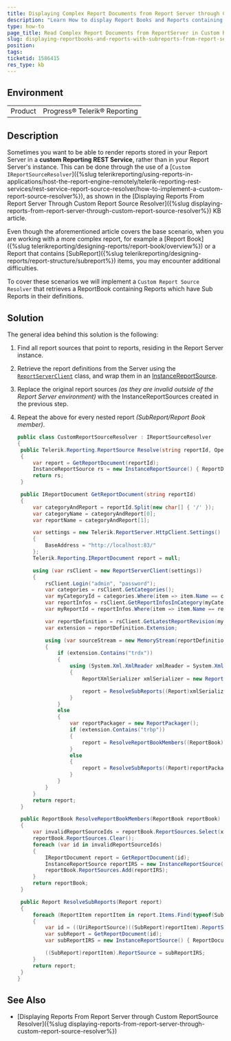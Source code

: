 ```yaml
---
title: Displaying Complex Report Documents from Report Server through Custom ReportSource Resolver
description: "Learn How to display Report Books and Reports containing Sub Reports stored in the Report Server through Custom ReportSource Resolver."
type: how-to
page_title: Read Complex Report Documents from ReportServer in Custom Resolver
slug: displaying-reportbooks-and-reports-with-subreports-from-report-server-using-custom-report-source-resolver
position:
tags:
ticketid: 1586415
res_type: kb
---
```


## Environment

<table>
	<tbody>
		<tr>
			<td>Product</td>
			<td>Progress® Telerik® Reporting</td>
		</tr>
	</tbody>
</table>

## Description

Sometimes you want to be able to render reports stored in your Report Server in a **custom Reporting REST Service**, rather than in your Report Server's instance. This can be done through the use of a [`Custom IReportSourceResolver`]({%slug telerikreporting/using-reports-in-applications/host-the-report-engine-remotely/telerik-reporting-rest-services/rest-service-report-source-resolver/how-to-implement-a-custom-report-source-resolver%}), as shown in the [Displaying Reports From Report Server Through Custom Report Source Resolver]({%slug displaying-reports-from-report-server-through-custom-report-source-resolver%}) KB article.

Even though the aforementioned article covers the base scenario, when you are working with a more complex report, for example a [Report Book]({%slug telerikreporting/designing-reports/report-book/overview%}) or a Report that contains [SubReport]({%slug telerikreporting/designing-reports/report-structure/subreport%}) items, you may encounter additional difficulties.

To cover these scenarios we will implement a `Custom Report Source Resolver` that retrieves a ReportBook containing Reports which have Sub Reports in their definitions.

## Solution

The general idea behind this solution is the following:

1. Find all report sources that point to reports, residing in the Report Server instance.
1. Retrieve the report definitions from the Server using the [`ReportServerClient`](/api/telerik.reportserver.httpclient.reportserverclient) class, and wrap them in an [InstanceReportSource](/api/telerik.reporting.instancereportsource).
1. Replace the original report sources _(as they are invalid outside of the Report Server environment)_ with the InstanceReportSources created in the previous step.
1. Repeat the above for every nested report _(SubReport/Report Book member)_.

   ```C#
   public class CustomReportSourceResolver : IReportSourceResolver
   {
   	public Telerik.Reporting.ReportSource Resolve(string reportId, OperationOrigin operationOrigin, IDictionary<string, object> currentParameterValues)
   	{
   		var report = GetReportDocument(reportId);
   		InstanceReportSource rs = new InstanceReportSource() { ReportDocument = report };
   		return rs;
   	}

   	public IReportDocument GetReportDocument(string reportId)
   	{
   		var categoryAndReport = reportId.Split(new char[] { '/' });
   		var categoryName = categoryAndReport[0];
   		var reportName = categoryAndReport[1];

   		var settings = new Telerik.ReportServer.HttpClient.Settings()
   		{
   			BaseAddress = "http://localhost:83/"
   		};
   		Telerik.Reporting.IReportDocument report = null;

   		using (var rsClient = new ReportServerClient(settings))
   		{
   			rsClient.Login("admin", "password");
   			var categories = rsClient.GetCategories();
   			var myCategoryId = categories.Where(item => item.Name == categoryName).First().Id;
   			var reportInfos = rsClient.GetReportInfosInCategory(myCategoryId);
   			var myReportId = reportInfos.Where(item => item.Name == reportName).First().Id;

   			var reportDefinition = rsClient.GetLatestReportRevision(myReportId);
   			var extension = reportDefinition.Extension;

   			using (var sourceStream = new MemoryStream(reportDefinition.Content))
   			{
   				if (extension.Contains("trdx"))
   				{
   					using (System.Xml.XmlReader xmlReader = System.Xml.XmlReader.Create(sourceStream))
   					{
   						ReportXmlSerializer xmlSerializer = new ReportXmlSerializer();

   						report = ResolveSubReports((Report)xmlSerializer.Deserialize(xmlReader));
   					}
   				}
   				else
   				{
   					var reportPackager = new ReportPackager();
   					if (extension.Contains("trbp"))
   					{
   						report = ResolveReportBookMembers((ReportBook)reportPackager.UnpackageDocument(sourceStream));
   					}
   					else
   					{
   						report = ResolveSubReports((Report)reportPackager.UnpackageDocument(sourceStream));
   					}
   				}
   			}
   		}
   		return report;
   	}

   	public ReportBook ResolveReportBookMembers(ReportBook reportBook)
   	{
   		var invalidReportSourceIds = reportBook.ReportSources.Select(x => ((UriReportSource)x).Uri).ToList();
   		reportBook.ReportSources.Clear();
   		foreach (var id in invalidReportSourceIds)
   		{
   			IReportDocument report = GetReportDocument(id);
   			InstanceReportSource reportIRS = new InstanceReportSource() { ReportDocument = report };
   			reportBook.ReportSources.Add(reportIRS);
   		}
   		return reportBook;
   	}

   	public Report ResolveSubReports(Report report)
   	{
   		foreach (ReportItem reportItem in report.Items.Find(typeof(SubReport), true))
   		{
   			var id = ((UriReportSource)((SubReport)reportItem).ReportSource).Uri;
   			var subReport = GetReportDocument(id);
   			var subReportIRS = new InstanceReportSource() { ReportDocument = subReport };

   			((SubReport)reportItem).ReportSource = subReportIRS;
   		}
   		return report;
   	}
   }
   ```

## See Also

- [Displaying Reports From Report Server through Custom ReportSource Resolver]({%slug displaying-reports-from-report-server-through-custom-report-source-resolver%})
